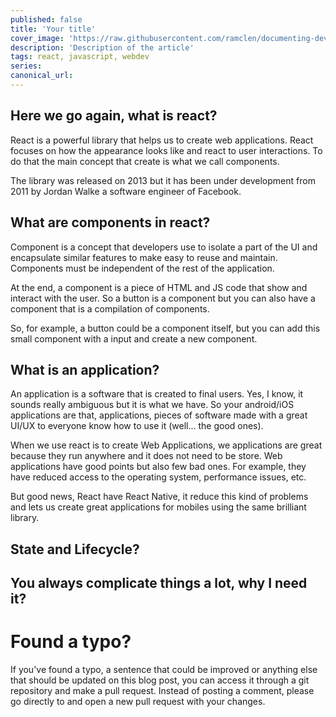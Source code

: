 ```yaml
---
published: false
title: 'Your title'
cover_image: 'https://raw.githubusercontent.com/ramclen/documenting-dev/master/blog-posts/understanding-react/assets/react-logo.jpeg'
description: 'Description of the article'
tags: react, javascript, webdev
series:
canonical_url:
---
```


## Here we go again, what is react?

React is a powerful library that helps us to create web applications. React focuses on how the appearance looks like and react to user interactions. To do that the main concept that create is what we call components. 

The library was released on 2013 but it has been under development from 2011 by Jordan Walke a software engineer of Facebook.

## What are components in react?

Component is a concept that developers use to isolate a part of the UI and encapsulate similar features to make easy to reuse and maintain. Components must be independent of the rest of the application.

At the end, a component is a piece of HTML and JS code that show and interact with the user. So a button is a component but you can also have a component that is a compilation of components.

So, for example, a button could be a component itself, but you can add this small component with a input and create a new component.

## What is an application?

An application is a software that is created to final users. Yes, I know, it sounds really ambiguous but it is what we have. So your android/iOS applications are that, applications, pieces of software made with a great UI/UX to everyone know how to use it (well... the good ones).

When we use react is to create Web Applications, we applications are great because they run anywhere and it does not need to be store. Web applications have good points but also few bad ones. For example, they have reduced access to the operating system, performance issues, etc.

But good news, React have React Native, it reduce this kind of problems and lets us create great applications for mobiles using the same brilliant library.

## State and Lifecycle?

## You always complicate things a lot, why I need it?

# Found a typo?

If you've found a typo, a sentence that could be improved or anything else that should be updated on this blog post, you can access it through a git repository and make a pull request. Instead of posting a comment, please go directly to <REPO URL> and open a new pull request with your changes.
